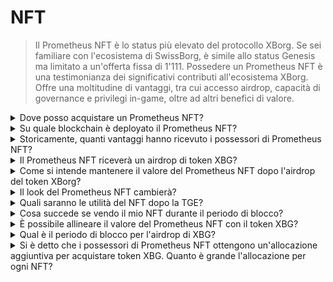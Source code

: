 # NFT

> Il Prometheus NFT è lo status più elevato del protocollo XBorg. Se sei familiare con l'ecosistema di SwissBorg, è simile allo status Genesis ma limitato a un'offerta fissa di 1'111. Possedere un Prometheus NFT è una testimonianza dei significativi contributi all'ecosistema XBorg. Offre una moltitudine di vantaggi, tra cui accesso airdrop, capacità di governance e privilegi in-game, oltre ad altri benefici di valore.

<details>

<summary>Dove posso acquistare un Prometheus NFT?</summary>

Su Opensea o su mercati simili: \
[https://opensea.io/collection/xborg-prometheus](https://opensea.io/collection/xborg-prometheus)

</details>

<details>

<summary>Su quale blockchain è deployato il Prometheus NFT?</summary>

Ethereum.

</details>

<details>

<summary>Storicamente, quanti vantaggi hanno ricevuto i possessori di Prometheus NFT?</summary>

Considerando il prezzo di emissione di $400, si stima che i possessori del token non fungibile Prometheus abbiano ricevuto circa $220 di vantaggi. Questo rappresenta una percentuale significativa, approssimativamente il 50%, del valore di emissione iniziale. È importante notare che ciò può essere principalmente attribuito all'airdrop del manico Lens, che ha conferito un valore considerevole ai possessori di Prometheus NFT.

</details>

<details>

<summary>Il Prometheus NFT riceverà un airdrop di token XBG?</summary>

Verrà distribuito un airdrop del 0,5% al 2% dell'offerta di token XBG ai possessori di Prometheus.

</details>

<details>

<summary>Come si intende mantenere il valore del Prometheus NFT dopo l'airdrop del token XBorg?</summary>

Crediamo che le utilità e la crescita dell'ecosistema supereranno la pressione delle vendite da parte di coloro che sono qui solo per ottenere l'airdrop. Se questo impatto negativo diventa eccessivamente gravoso, la DAO si riserva la possibilità di riacquistare i token non fungibili (NFT) dal suo tesoro.

</details>

<details>

<summary>Il look del Prometheus NFT cambierà?</summary>

Sì, il NFT sarà rivelato più avanti quest'anno.

</details>

<details>

<summary>Quali saranno le utilità del NFT dopo la TGE?</summary>

#### **Opportunità di GameFi**&#x20;

* Accesso anticipato, posti in whitelist e opportunità di regalo di NFT dai principali progetti di GameFi.

#### **Accesso prioritario**&#x20;

* Accesso anticipato a tutti i prodotti e le applicazioni di XBorg.

#### Opportunità di investimento in XBorg&#x20;

* Ricevi un airdrop di token XBG, token partner e NFT, e accedi alla fase di investimento iniziale di XBorg a una valutazione scontata.

#### XBorg premium

* Ottieni accesso a vita senza commissioni a tutti i prodotti, le reti e le applicazioni di XBorg.

#### Status del protocollo

* Il Prometheus NFT rappresenta lo status più elevato dell'ecosistema XBorg e riceve i vantaggi più elevati.

</details>

<details>

<summary>Cosa succede se vendo il mio NFT durante il periodo di blocco?</summary>

Se un investitore vende il NFT durante il periodo di blocco, i premi non richiesti verranno annullati. Tuttavia, la governance di Prometheus potrebbe decidere diversamente.

</details>

<details>

<summary>È possibile allineare il valore del Prometheus NFT con il token XBG?</summary>

È possibile allineare il valore del NFT e del token XBG. Il Prometheus NFT è un asset molto raro, con solo 1'111 in circolazione. Il rendimento del token XBG sarà determinato dal livello XP di un utente e dallo status dell'utente nell'applicazione. Pertanto, i possessori di Prometheus godranno di un rendimento di staking più elevato. Non vi è diluizione del valore per quanto riguarda l'equity, poiché non verrà venduta alcuna equity. L'intero valore di XBorg viene ridirezionato verso la DAO e quindi verso il token XBG.

</details>

<details>

<summary>Qual è il periodo di blocco per l'airdrop di XBG?</summary>

Il periodo di blocco è di 12 mesi, con blocco lineare.

</details>

<details>

<summary>Si è detto che i possessori di Prometheus NFT ottengono un'allocazione aggiuntiva per acquistare token XBG. Quanto è grande l'allocazione per ogni NFT?</summary>

L'allocazione privata per la comunità di Prometheus è illimitata, il che significa che le allocazioni sono garantite per i possessori di Prometheus. Avevamo l'obiettivo di raccogliere circa $500'000 dagli acquirenti di NFT e abbiamo raccolto $1'000'000 in totale.

</details>